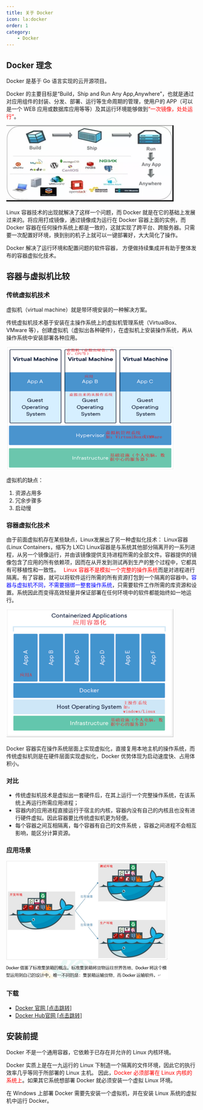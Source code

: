 ```yaml
---
title: 关于 Docker
icon: la:docker
order: 1
category:
    - Docker
---
```


## Docker 理念

Docker 是基于 Go 语言实现的云开源项目。

Docker 的主要目标是“Build，Ship and Run Any App,Anywhere”，也就是通过对应用组件的封装、分发、部署、运行等生命周期的管理，使用户的 APP（可以是一个 WEB 应用或数据库应用等等）及其运行环境能够做到<font color=red>“一次镜像，处处运行”</font>。

![](../../../.vuepress/public/assets/images/server/docker/introduction.png)

Linux 容器技术的出现就解决了这样一个问题，而 Docker 就是在它的基础上发展过来的。将应用打成镜像，通过镜像成为运行在 Docker 容器上面的实例，而 Docker 容器在任何操作系统上都是一致的，这就实现了跨平台、跨服务器。只需要一次配置好环境，换到别的机子上就可以一键部署好，大大简化了操作。

Docker 解决了运行环境和配置问题的软件容器， 方便做持续集成并有助于整体发布的容器虚拟化技术。

## 容器与虚拟机比较

### 传统虚拟机技术

虚拟机（virtual machine）就是带环境安装的一种解决方案。

传统虚拟机技术基于安装在主操作系统上的虚拟机管理系统（VirtualBox、VMware 等），创建虚拟机（虚拟出各种硬件），在虚拟机上安装操作系统，再从操作系统中安装部署各种应用。

![](../../../.vuepress/public/assets/images/server/docker/introduction2.png)

虚拟机的缺点：
1. 资源占用多
2. 冗余步骤多
3. 启动慢

### 容器虚拟化技术
由于前面虚拟机存在某些缺点，Linux发展出了另一种虚拟化技术：
Linux容器(Linux Containers，缩写为 LXC)
Linux容器是与系统其他部分隔离开的一系列进程，从另一个镜像运行，并由该镜像提供支持进程所需的全部文件。容器提供的镜像包含了应用的所有依赖项，因而在从开发到测试再到生产的整个过程中，它都具有可移植性和一致性。
 
<font color=red>Linux 容器不是模拟一个完整的操作系统</font>而是对进程进行隔离。有了容器，就可以将软件运行所需的所有资源打包到一个隔离的容器中。<font color=blue>容器与虚拟机不同，不需要捆绑一整套操作系统</font>，只需要软件工作所需的库资源和设置。系统因此而变得高效轻量并保证部署在任何环境中的软件都能始终如一地运行。

![](../../../.vuepress/public/assets/images/server/docker/introduction3.png)

Docker 容器实在操作系统层面上实现虚拟化，直接复用本地主机的操作系统，而传统虚拟机则是在硬件层面实现虚拟化，Docker 优势体现为启动速度快、占用体积小。

### 对比
* 传统虚拟机技术是虚拟出一套硬件后，在其上运行一个完整操作系统，在该系统上再运行所需应用进程；
* 容器内的应用进程直接运行于宿主的内核，容器内没有自己的内核且也没有进行硬件虚拟。因此容器要比传统虚拟机更为轻便。
* 每个容器之间互相隔离，每个容器有自己的文件系统 ，容器之间进程不会相互影响，能区分计算资源。

### 应用场景

![](../../../.vuepress/public/assets/images/server/docker/introduction4.png)

### 下载
* [Docker 官网 [点击跳转]](https://www.docker.com/products/docker-desktop)
* [Docker Hub官网 [点击跳转]](https://hub.docker.com/)

## 安装前提

Docker 不是一个通用容器，它依赖于已存在并允许的 Linux 内核环境。

Docker 实质上是在一九运行的 Linux 下制造一个隔离的文件环境，因此它的执行效率几乎等同于所部署的 Linux 主机。
因此，<font color="#FF0000">Docker 必须部署在 Linux 内核的系统上</font>。如果其它系统想部署 Docker 就必须安装一个虚拟 Linux 环境。

在 Windows 上部署 Docker 需要先安装一个虚拟机，并在安装 Linux 系统的虚拟机中运行 Docker。
